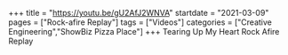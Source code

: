 +++
title = "https://youtu.be/gU2AfJ2WNVA"
startdate = "2021-03-09"
pages = ["Rock-afire Replay"]
tags = ["Videos"]
categories = ["Creative Engineering","ShowBiz Pizza Place"]
+++
Tearing Up My Heart Rock Afire Replay
